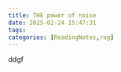 ```yaml
---
title: THE power of noise
date: 2025-02-24 15:47:31
tags:
categories: [ReadingNotes,rag]
---
```


ddgf